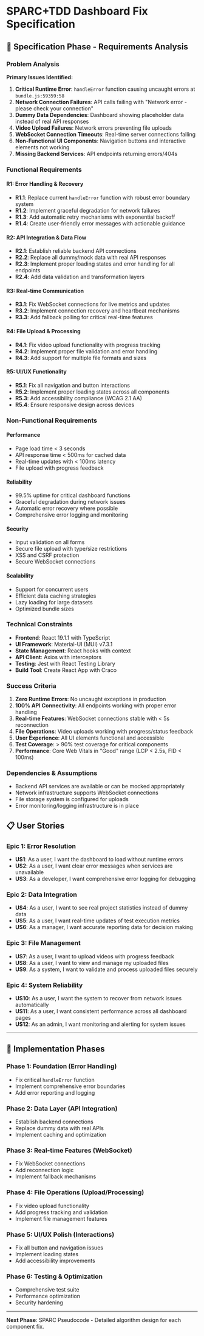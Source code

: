 # SPARC+TDD Dashboard Fix Specification

## 🎯 **S**pecification Phase - Requirements Analysis

### Problem Analysis
**Primary Issues Identified:**
1. **Critical Runtime Error**: `handleError` function causing uncaught errors at `bundle.js:59359:58`
2. **Network Connection Failures**: API calls failing with "Network error - please check your connection"  
3. **Dummy Data Dependencies**: Dashboard showing placeholder data instead of real API responses
4. **Video Upload Failures**: Network errors preventing file uploads
5. **WebSocket Connection Timeouts**: Real-time server connections failing
6. **Non-Functional UI Components**: Navigation buttons and interactive elements not working
7. **Missing Backend Services**: API endpoints returning errors/404s

### Functional Requirements

#### R1: Error Handling & Recovery
- **R1.1**: Replace current `handleError` function with robust error boundary system
- **R1.2**: Implement graceful degradation for network failures
- **R1.3**: Add automatic retry mechanisms with exponential backoff
- **R1.4**: Create user-friendly error messages with actionable guidance

#### R2: API Integration & Data Flow
- **R2.1**: Establish reliable backend API connections
- **R2.2**: Replace all dummy/mock data with real API responses
- **R2.3**: Implement proper loading states and error handling for all endpoints
- **R2.4**: Add data validation and transformation layers

#### R3: Real-time Communication
- **R3.1**: Fix WebSocket connections for live metrics and updates
- **R3.2**: Implement connection recovery and heartbeat mechanisms
- **R3.3**: Add fallback polling for critical real-time features

#### R4: File Upload & Processing
- **R4.1**: Fix video upload functionality with progress tracking
- **R4.2**: Implement proper file validation and error handling
- **R4.3**: Add support for multiple file formats and sizes

#### R5: UI/UX Functionality
- **R5.1**: Fix all navigation and button interactions
- **R5.2**: Implement proper loading states across all components
- **R5.3**: Add accessibility compliance (WCAG 2.1 AA)
- **R5.4**: Ensure responsive design across devices

### Non-Functional Requirements

#### Performance
- Page load time < 3 seconds
- API response time < 500ms for cached data
- Real-time updates with < 100ms latency
- File upload with progress feedback

#### Reliability
- 99.5% uptime for critical dashboard functions
- Graceful degradation during network issues
- Automatic error recovery where possible
- Comprehensive error logging and monitoring

#### Security
- Input validation on all forms
- Secure file upload with type/size restrictions
- XSS and CSRF protection
- Secure WebSocket connections

#### Scalability
- Support for concurrent users
- Efficient data caching strategies
- Lazy loading for large datasets
- Optimized bundle sizes

### Technical Constraints
- **Frontend**: React 19.1.1 with TypeScript
- **UI Framework**: Material-UI (MUI) v7.3.1
- **State Management**: React hooks with context
- **API Client**: Axios with interceptors
- **Testing**: Jest with React Testing Library
- **Build Tool**: Create React App with Craco

### Success Criteria
1. **Zero Runtime Errors**: No uncaught exceptions in production
2. **100% API Connectivity**: All endpoints working with proper error handling
3. **Real-time Features**: WebSocket connections stable with < 5s reconnection
4. **File Operations**: Video uploads working with progress/status feedback
5. **User Experience**: All UI elements functional and accessible
6. **Test Coverage**: > 90% test coverage for critical components
7. **Performance**: Core Web Vitals in "Good" range (LCP < 2.5s, FID < 100ms)

### Dependencies & Assumptions
- Backend API services are available or can be mocked appropriately
- Network infrastructure supports WebSocket connections
- File storage system is configured for uploads
- Error monitoring/logging infrastructure is in place

## 📋 User Stories

### Epic 1: Error Resolution
- **US1**: As a user, I want the dashboard to load without runtime errors
- **US2**: As a user, I want clear error messages when services are unavailable
- **US3**: As a developer, I want comprehensive error logging for debugging

### Epic 2: Data Integration
- **US4**: As a user, I want to see real project statistics instead of dummy data
- **US5**: As a user, I want real-time updates of test execution metrics
- **US6**: As a manager, I want accurate reporting data for decision making

### Epic 3: File Management
- **US7**: As a user, I want to upload videos with progress feedback
- **US8**: As a user, I want to view and manage my uploaded files
- **US9**: As a system, I want to validate and process uploaded files securely

### Epic 4: System Reliability
- **US10**: As a user, I want the system to recover from network issues automatically
- **US11**: As a user, I want consistent performance across all dashboard pages
- **US12**: As an admin, I want monitoring and alerting for system issues

---

## 🔄 Implementation Phases

### Phase 1: Foundation (Error Handling)
- Fix critical `handleError` function
- Implement comprehensive error boundaries
- Add error reporting and logging

### Phase 2: Data Layer (API Integration)  
- Establish backend connections
- Replace dummy data with real APIs
- Implement caching and optimization

### Phase 3: Real-time Features (WebSocket)
- Fix WebSocket connections
- Add reconnection logic
- Implement fallback mechanisms

### Phase 4: File Operations (Upload/Processing)
- Fix video upload functionality
- Add progress tracking and validation
- Implement file management features

### Phase 5: UI/UX Polish (Interactions)
- Fix all button and navigation issues
- Implement loading states
- Add accessibility improvements

### Phase 6: Testing & Optimization
- Comprehensive test suite
- Performance optimization
- Security hardening

---

**Next Phase**: SPARC Pseudocode - Detailed algorithm design for each component fix.